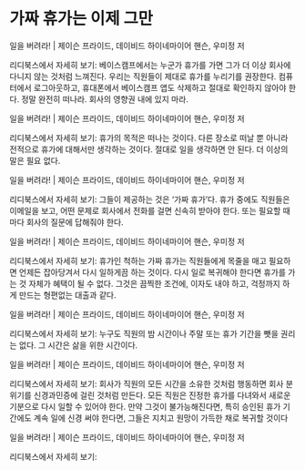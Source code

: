 # 가짜 휴가는 이제 그만

일을 버려라! | 제이슨 프라이드, 데이비드 하이네마이어 핸슨, 우미정 저

리디북스에서 자세히 보기:
베이스캠프에서는 누군가 휴가를 가면 그가 더 이상 회사에 다니지 않는 것처럼 느껴진다. 우리는 직원들이 제대로 휴가를 누리기를 권장한다. 컴퓨터에서 로그아웃하고, 휴대폰에서 베이스캠프 앱도 삭제하고 절대로 확인하지 않아야 한다. 정말 완전히 떠나라. 회사의 영향권 내에 있지 마라.

일을 버려라! | 제이슨 프라이드, 데이비드 하이네마이어 핸슨, 우미정 저

리디북스에서 자세히 보기:
휴가의 목적은 떠나는 것이다. 다른 장소로 떠날 뿐 아니라 전적으로 휴가에 대해서만 생각하는 것이다. 절대로 일을 생각하면 안 된다. 더 이상의 말은 필요 없다.

일을 버려라! | 제이슨 프라이드, 데이비드 하이네마이어 핸슨, 우미정 저

리디북스에서 자세히 보기:
그들이 제공하는 것은 ‘가짜 휴가’다. 휴가 중에도 직원들은 이메일을 보고, 어떤 문제로 회사에서 전화를 걸면 신속히 받아야 한다. 또는 필요할 때마다 회사의 질문에 답해줘야 한다.

일을 버려라! | 제이슨 프라이드, 데이비드 하이네마이어 핸슨, 우미정 저

리디북스에서 자세히 보기:
휴가인 척하는 가짜 휴가는 직원들에게 목줄을 매고 필요하면 언제든 잡아당겨서 다시 일하게끔 하는 것이다. 다시 일로 복귀해야 한다면 휴가를 가는 것 자체가 혜택이 될 수 없다. 그것은 끔찍한 조건에, 이자도 내야 하고, 걱정까지 하게 만드는 형편없는 대출과 같다.

일을 버려라! | 제이슨 프라이드, 데이비드 하이네마이어 핸슨, 우미정 저

리디북스에서 자세히 보기:
누구도 직원의 밤 시간이나 주말 또는 휴가 기간을 뺏을 권리는 없다. 그 시간은 삶을 위한 시간이다.

일을 버려라! | 제이슨 프라이드, 데이비드 하이네마이어 핸슨, 우미정 저

리디북스에서 자세히 보기:
회사가 직원의 모든 시간을 소유한 것처럼 행동하면 회사 분위기를 신경과민증에 걸린 것처럼 만든다. 모든 직원은 진정한 휴가를 다녀와서 새로운 기분으로 다시 일할 수 있어야 한다. 만약 그것이 불가능해진다면, 특히 승인된 휴가 기간에도 계속 일에 신경 써야 한다면, 그들은 지치고 원망이 가득한 채로 복귀할 것이다

일을 버려라! | 제이슨 프라이드, 데이비드 하이네마이어 핸슨, 우미정 저

리디북스에서 자세히 보기: